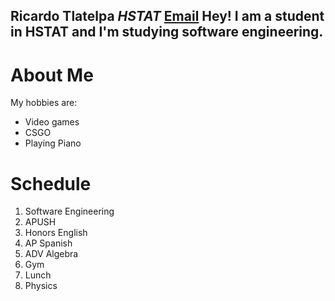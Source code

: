 **Ricardo Tlatelpa** 
 _HSTAT_
 [Email](ricardojrt6565@hstat.org)
 **Hey! I am a student in HSTAT and I'm studying software engineering.**  
 ---
 # About Me  
 My hobbies are: 
 * Video games  
  * CSGO
 * Playing Piano 
 
# Schedule  
1. Software Engineering
2. APUSH
3. Honors English 
4. AP Spanish
5. ADV Algebra 
6. Gym
7. Lunch
8. Physics